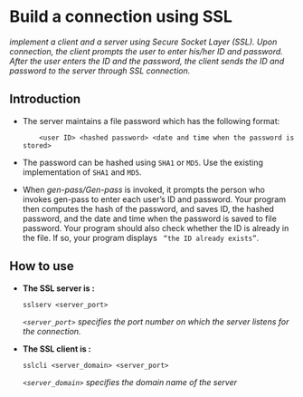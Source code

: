 # Build a connection using SSL

*implement a client and a server using Secure Socket Layer (SSL). Upon connection, the client prompts the user to enter his/her ID and password. After the user enters the ID and the password, the client sends the ID and password to the server through SSL connection.*

## Introduction
* The server maintains a file password which has the following format:

	```
		<user ID> <hashed password> <date and time when the password is stored>
    ```

* The password can be hashed using `SHA1` or `MD5`. Use the existing implementation of
`SHA1` and `MD5`.

* When _gen-pass/Gen-pass_ is invoked, it prompts the person who invokes gen-pass to enter each
user’s ID and password. Your program then computes the hash of the password, and saves ID,
the hashed password, and the date and time when the password is saved to file password. Your
program should also check whether the ID is already in the file. If so, your program displays ` “the
ID already exists”`.

## How to use
* **The SSL server is :** 

	`sslserv <server_port>` 

	*`<server_port>` specifies the port number on which the server listens for the connection.*

* **The SSL client is :** 

	`sslcli <server_domain> <server_port>` 

	*`<server_domain>` specifies the domain name of the server*